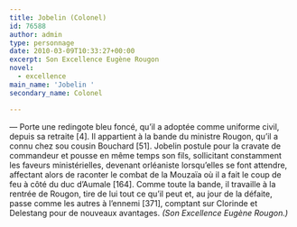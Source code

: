 ```yaml
---
title: Jobelin (Colonel)
id: 76588
author: admin
type: personnage
date: 2010-03-09T10:33:27+00:00
excerpt: Son Excellence Eugène Rougon
novel:
  - excellence
main_name: 'Jobelin '
secondary_name: Colonel

---
```

— Porte une redingote bleu foncé, qu&rsquo;il a adoptée comme uniforme civil, depuis sa retraite [4]. Il appartient à la bande du ministre Rougon, qu&rsquo;il a connu chez sou cousin Bouchard [51]. Jobelin postule pour la cravate de commandeur et pousse en même temps son fils, sollicitant constamment les faveurs ministérielles, devenant orléaniste lorsqu&rsquo;elles se font attendre, affectant alors de raconter le combat de la Mouzaïa où il a fait le coup de feu à côté du duc d&rsquo;Aumale [164]. Comme toute la bande, il travaille à la rentrée de Rougon, tire de lui tout ce qu&rsquo;il peut et, au jour de la défaite, passe comme les autres à l&rsquo;ennemi [371], comptant sur Clorinde et Delestang pour de nouveaux avantages. _(Son Excellence Eugène Rougon.)_